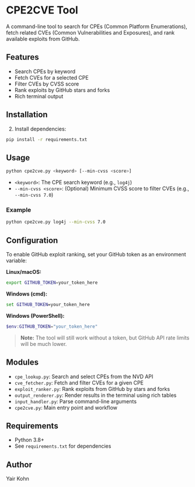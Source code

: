 # CPE2CVE Tool

A command-line tool to search for CPEs (Common Platform Enumerations), fetch related CVEs (Common Vulnerabilities and Exposures), and rank available exploits from GitHub.

## Features

- Search CPEs by keyword
- Fetch CVEs for a selected CPE
- Filter CVEs by CVSS score
- Rank exploits by GitHub stars and forks
- Rich terminal output

## Installation

2. Install dependencies:

```bash
pip install -r requirements.txt
```

## Usage

```bash
python cpe2cve.py <keyword> [--min-cvss <score>]
```

- `<keyword>`: The CPE search keyword (e.g., `log4j`)
- `--min-cvss <score>`: (Optional) Minimum CVSS score to filter CVEs (e.g., `--min-cvss 7.0`)

### Example

```bash
python cpe2cve.py log4j --min-cvss 7.0
```

## Configuration

To enable GitHub exploit ranking, set your GitHub token as an environment variable:

**Linux/macOS:**
```bash
export GITHUB_TOKEN=your_token_here
```

**Windows (cmd):**
```cmd
set GITHUB_TOKEN=your_token_here
```

**Windows (PowerShell):**
```powershell
$env:GITHUB_TOKEN="your_token_here"
```

> **Note:** The tool will still work without a token, but GitHub API rate limits will be much lower.

## Modules

- `cpe_lookup.py`: Search and select CPEs from the NVD API
- `cve_fetcher.py`: Fetch and filter CVEs for a given CPE
- `exploit_ranker.py`: Rank exploits from GitHub by stars and forks
- `output_renderer.py`: Render results in the terminal using rich tables
- `input_handler.py`: Parse command-line arguments
- `cpe2cve.py`: Main entry point and workflow

## Requirements

- Python 3.8+
- See `requirements.txt` for dependencies

## Author

Yair Kohn 